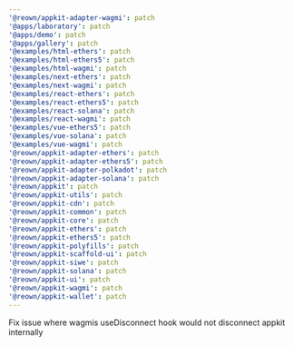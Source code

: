 ```yaml
---
'@reown/appkit-adapter-wagmi': patch
'@apps/laboratory': patch
'@apps/demo': patch
'@apps/gallery': patch
'@examples/html-ethers': patch
'@examples/html-ethers5': patch
'@examples/html-wagmi': patch
'@examples/next-ethers': patch
'@examples/next-wagmi': patch
'@examples/react-ethers': patch
'@examples/react-ethers5': patch
'@examples/react-solana': patch
'@examples/react-wagmi': patch
'@examples/vue-ethers5': patch
'@examples/vue-solana': patch
'@examples/vue-wagmi': patch
'@reown/appkit-adapter-ethers': patch
'@reown/appkit-adapter-ethers5': patch
'@reown/appkit-adapter-polkadot': patch
'@reown/appkit-adapter-solana': patch
'@reown/appkit': patch
'@reown/appkit-utils': patch
'@reown/appkit-cdn': patch
'@reown/appkit-common': patch
'@reown/appkit-core': patch
'@reown/appkit-ethers': patch
'@reown/appkit-ethers5': patch
'@reown/appkit-polyfills': patch
'@reown/appkit-scaffold-ui': patch
'@reown/appkit-siwe': patch
'@reown/appkit-solana': patch
'@reown/appkit-ui': patch
'@reown/appkit-wagmi': patch
'@reown/appkit-wallet': patch
---
```


Fix issue where wagmis useDisconnect hook would not disconnect appkit internally
